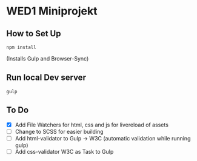 # WED1 Miniprojekt

## How to Set Up

```
npm install
```
(Installs Gulp and Browser-Sync)


## Run local Dev server

```
gulp
```

## To Do

- [x] Add File Watchers for html, css and js for livereload of assets
- [ ] Change to SCSS for easier building
- [ ] Add html-validator to Gulp -> W3C (automatic validation while running gulp)
- [ ] Add css-validator W3C as Task to Gulp
